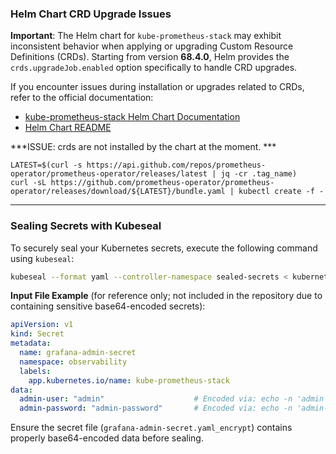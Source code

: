 ### Helm Chart CRD Upgrade Issues

**Important**: The Helm chart for `kube-prometheus-stack` may exhibit inconsistent behavior when applying or upgrading Custom Resource Definitions (CRDs). Starting from version **68.4.0**, Helm provides the `crds.upgradeJob.enabled` option specifically to handle CRD upgrades.

If you encounter issues during installation or upgrades related to CRDs, refer to the official documentation:

- [kube-prometheus-stack Helm Chart Documentation](https://github.com/prometheus-community/helm-charts/tree/main/charts/kube-prometheus-stack)
- [Helm Chart README](https://github.com/prometheus-community/helm-charts/blob/main/charts/kube-prometheus-stack/README.md)


***ISSUE: crds are not installed by the chart at the moment. ***
```
LATEST=$(curl -s https://api.github.com/repos/prometheus-operator/prometheus-operator/releases/latest | jq -cr .tag_name)
curl -sL https://github.com/prometheus-operator/prometheus-operator/releases/download/${LATEST}/bundle.yaml | kubectl create -f -
```


---

### Sealing Secrets with Kubeseal

To securely seal your Kubernetes secrets, execute the following command using `kubeseal`:

```sh
kubeseal --format yaml --controller-namespace sealed-secrets < kubernetes/infra/observability/grafana-admin-secret.yaml_encrypt > kubernetes/infra/observability/grafana-admin-secret.yaml
```

**Input File Example** (for reference only; not included in the repository due to containing sensitive base64-encoded secrets):

```yaml
apiVersion: v1
kind: Secret
metadata:
  name: grafana-admin-secret
  namespace: observability
  labels:
    app.kubernetes.io/name: kube-prometheus-stack
data:
  admin-user: "admin"                    # Encoded via: echo -n 'admin' | base64
  admin-password: "admin-password"       # Encoded via: echo -n 'admin-password' | base64
```

Ensure the secret file (`grafana-admin-secret.yaml_encrypt`) contains properly base64-encoded data before sealing.

